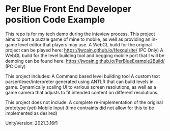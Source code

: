 # Per Blue Front End Developer position Code Example

This repo is for my tech demo during the inteview process. This project aims to port a puzzle game of mine to mobile, as well as providing an in-game level editor that players may use.
A WebGL build for the original project can be played here: https://jwcain.github.io/Hexquisite/ (PC Only)
A WebGL build  for the level building tool and begging mobile port that I will be demoing can be found here: https://jwcain.github.io/PerBlueExample2Build/ (PC Only)

This project includes:
  A Command based level building tool
  A custom text parser/lexer/interpreter generated using ANTLR that can build levels in game.
  Dynamically scaling UI to various screen resolutions, as well as a game camera that adjusts to fit intended content on different resolutions.
  
  
This project does not include:
  A complete re-implementation of the original prototype (yet)
  Mobile Input (time contraints did not allow for this to be implemented as desired)
  


UnityVersion: 2021.3.16f1
